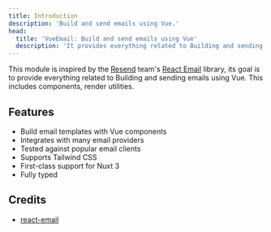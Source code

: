 ```yaml
---
title: Introduction
description: 'Build and send emails using Vue.'
head:
  title: 'VueEmail: Build and send emails using Vue'
  description: 'It provides everything related to Building and sending emails using Vue. This includes components, render utilities.'
---
```


This module is inspired by the [Resend](https://resend.com/) team's [React Email](https://react.email/docs/introduction) library, its goal is to provide everything related to Building and sending emails using Vue. This includes components, render utilities.

## Features

- Build email templates with Vue components
- Integrates with many email providers
- Tested against popular email clients
- Supports Tailwind CSS
- First-class support for Nuxt 3
- Fully typed

## Credits

- [react-email](https://github.com/resendlabs/react-email)
